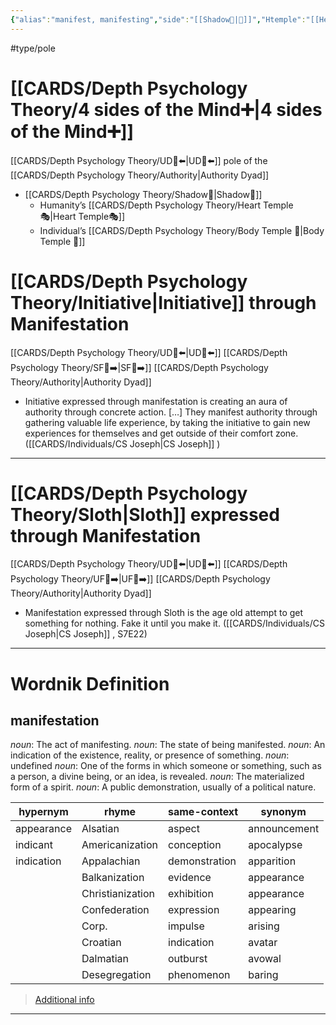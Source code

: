 ```yaml
---
{"alias":"manifest, manifesting","side":"[[Shadow👤|👤]]","Htemple":"[[Heart Temple🎭|Heart🎭]]","Itemple":"[[Body Temple 🌳|Body🌳]]","dg-publish":true,"permalink":"/cards/depth-psychology-theory/manifestation/","dgPassFrontmatter":true,"created":"2022-12-31T17:42:57.181+01:00","updated":"2023-05-27T15:36:22.645+02:00"}
---
```


#type/pole 

# [[CARDS/Depth Psychology Theory/4 sides of the Mind➕\|4 sides of the Mind➕]] 
[[CARDS/Depth Psychology Theory/UD👤⬅️\|UD👤⬅️]] pole of the [[CARDS/Depth Psychology Theory/Authority\|Authority Dyad]] 
- [[CARDS/Depth Psychology Theory/Shadow👥\|Shadow👥]] 
	- Humanity’s [[CARDS/Depth Psychology Theory/Heart Temple🎭\|Heart Temple🎭]] 
	- Individual’s [[CARDS/Depth Psychology Theory/Body Temple 🌳\|Body Temple 🌳]]  

# [[CARDS/Depth Psychology Theory/Initiative\|Initiative]] through Manifestation 
[[CARDS/Depth Psychology Theory/UD👤⬅️\|UD👤⬅️]] [[CARDS/Depth Psychology Theory/SF🤸➡️\|SF🤸➡️]]  [[CARDS/Depth Psychology Theory/Authority\|Authority Dyad]] 

<div class="transclusion internal-embed is-loaded"><div class="markdown-embed">



- Initiative expressed through manifestation is creating an aura of authority through concrete action. […] They manifest authority through gathering valuable life experience, by taking the initiative to gain new experiences for themselves and get outside of their comfort zone. ([[CARDS/Individuals/CS Joseph\|CS Joseph]] ) 

</div></div>


---
# [[CARDS/Depth Psychology Theory/Sloth\|Sloth]] expressed through Manifestation
[[CARDS/Depth Psychology Theory/UD👤⬅️\|UD👤⬅️]] [[CARDS/Depth Psychology Theory/UF👤➡️\|UF👤➡️]] [[CARDS/Depth Psychology Theory/Authority\|Authority Dyad]] 

<div class="transclusion internal-embed is-loaded"><div class="markdown-embed">



- Manifestation expressed through Sloth is the age old attempt to get something for nothing. Fake it until you make it. ([[CARDS/Individuals/CS Joseph\|CS Joseph]] , S7E22) 

</div></div>


---
# Wordnik Definition
## manifestation
*noun*: The act of manifesting.
*noun*: The state of being manifested.
*noun*: An indication of the existence, reality, or presence of something.
*noun*: undefined
*noun*: One of the forms in which someone or something, such as a person, a divine being, or an idea, is revealed.
*noun*: The materialized form of a spirit.
*noun*: A public demonstration, usually of a political nature.

| hypernym |rhyme |same-context |synonym |
| --- | --- | --- | --- |
| appearance | Alsatian | aspect | announcement |
| indicant | Americanization | conception | apocalypse |
| indication | Appalachian | demonstration | apparition |
|  | Balkanization | evidence | appearance |
|  | Christianization | exhibition | appearance |
|  | Confederation | expression | appearing |
|  | Corp. | impulse | arising |
|  | Croatian | indication | avatar |
|  | Dalmatian | outburst | avowal |
|  | Desegregation | phenomenon | baring |

> [Additional info](https://www.wordnik.com/words/manifestation)
---

